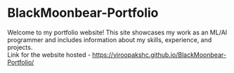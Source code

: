 # BlackMoonbear-Portfolio
Welcome to my portfolio website! This site showcases my work as an ML/AI programmer and includes information about my skills, experience, and projects. <br>
Link for the website hosted - https://viroopakshc.github.io/BlackMoonbear-Portfolio/
